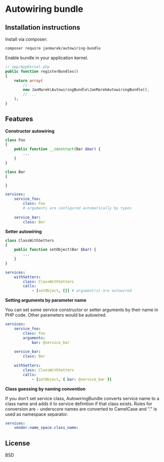 Autowiring bundle
=================

Installation instructions
-------------------------

Install via composer:

```sh
composer require janmarek/autowiring-bundle
```

Enable bundle in your application kernel.

```php
// app/AppKernel.php
public function registerBundles()
{
    return array(
        // ...
        new JanMarek\AutowiringBundle\JanMarekAutowiringBundle(),
        // ...
    );
}
```

Features
--------

**Constructor autowiring**

```php
class Foo
{
    public function __construct(Bar $bar) {
        ...
    }
}

class Bar
{

}
```

```yaml
services:
    service_foo:
        class: Foo
        # arguments are configured automatically by types
        
    service_bar:
        class: Bar
```

**Setter autowiring**

```php
class ClassWithSetters
{
    public function setObject(Bar $bar) {
        ...
    }
}
```

```yaml
services:
    withSetters:
        class: ClassWithSetters
        calls:
            - [setObject, []] # argument(s) are autowired
```

**Setting arguments by parameter name**

You can set some service constructor or setter arguments by their name in PHP code. Other parameters would be autowired. 

```yaml
services:
    service_foo:
        class: Foo
        arguments:
            bar: @service_bar
        
    service_bar:
        class: Bar
        
    withSetters:
        class: ClassWithSetters
        calls:
            - [setObject, { bar: @service_bar }]
```

**Class guessing by naming convention**

If you don't set service class, AutowiringBundle converts service name to a class name and adds it to service definition
if that class exists. Rules for conversion are - underscore names are converted to CamelCase and "." is used as namespace
separator.

```yaml
services:
    vendor.name_space.class_name:
```


License
-------

BSD
      


